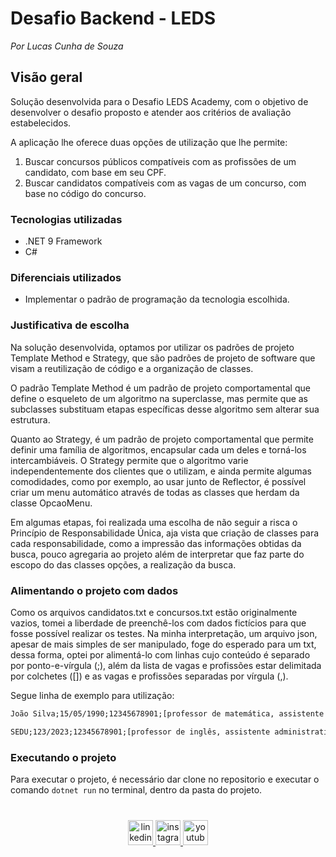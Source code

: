 # Desafio Backend - LEDS

*Por Lucas Cunha de Souza*

## Visão geral

Solução desenvolvida para o Desafio LEDS Academy, com o objetivo de desenvolver o desafio proposto e atender aos critérios de avaliação estabelecidos.

A aplicação lhe oferece duas opções de utilização que lhe permite:

1. Buscar concursos públicos compatíveis com as profissões de um candidato, com base em seu CPF.
2. Buscar candidatos compatíveis com as vagas de um concurso, com base no código do concurso.

### Tecnologias utilizadas

- .NET 9 Framework
- C#


### Diferenciais utilizados

- Implementar o padrão de programação da tecnologia escolhida.

### Justificativa de escolha

Na solução desenvolvida, optamos por utilizar os padrões de projeto Template Method e Strategy, que são padrões de projeto de software que visam a reutilização de código e a organização de classes.

O padrão Template Method é um padrão de projeto comportamental que define o esqueleto de um algoritmo na superclasse, mas permite que as subclasses substituam etapas específicas desse algoritmo sem alterar sua estrutura.

Quanto ao Strategy, é um padrão de projeto comportamental que permite definir uma família de algoritmos, encapsular cada um deles e torná-los intercambiáveis. O Strategy permite que o algoritmo varie independentemente dos clientes que o utilizam, e ainda permite algumas comodidades, como por exemplo, ao usar junto de Reflector, é possível criar um menu automático através de todas as classes que herdam da classe OpcaoMenu.

Em algumas etapas, foi realizada uma escolha de não seguir a risca o Princípio de Responsabilidade Única, aja vista que criação de classes para cada responsabilidade, como a impressão das informações obtidas da busca, pouco agregaria ao projeto além de interpretar que faz parte do escopo do das classes opções, a realização da busca.

### Alimentando o projeto com dados

Como os arquivos candidatos.txt e concursos.txt estão originalmente vazios, tomei a liberdade de preenchê-los com dados fictícios para que fosse possível realizar os testes. Na minha interpretação, um arquivo json, apesar de mais simples de ser manipulado, foge do esperado para um txt, dessa forma, optei por alimentá-lo com linhas cujo conteúdo é separado por ponto-e-vírgula (;), além da lista de vagas e profissões estar delimitada por colchetes ([]) e as vagas e profissões separadas por vírgula (,).

Segue linha de exemplo para utilização:

```candidatos.txt
João Silva;15/05/1990;12345678901;[professor de matemática, assistente administrativo]
```

```concursos.txt
SEDU;123/2023;12345678901;[professor de inglês, assistente administrativo, analista de sistemas]
```

### Executando o projeto

Para executar o projeto, é necessário dar clone no repositorio e executar o comando `dotnet run` no terminal, dentro da pasta do projeto.

###

<br clear="both">

<div align="center">
  <a href="https://www.linkedin.com/school/ledsifes" target="_blank">
    <img src="https://img.shields.io/static/v1?message=LinkedIn&logo=linkedin&label=&color=0077B5&logoColor=white&labelColor=&style=for-the-badge" height="40" alt="linkedin logo"  />
  </a>
  <a href="https://www.instagram.com/ledsifes/" target="_blank">
    <img src="https://img.shields.io/static/v1?message=Instagram&logo=instagram&label=&color=E4405F&logoColor=white&labelColor=&style=for-the-badge" height="40" alt="instagram logo"  />
  </a>
  <a href="https://www.youtube.com/@ledsifes/?sub_confirmation=1" target="_blank">
    <img src="https://img.shields.io/static/v1?message=Youtube&logo=youtube&label=&color=FF0000&logoColor=white&labelColor=&style=for-the-badge" height="40" alt="youtube logo"  />
  </a>
</div>

###